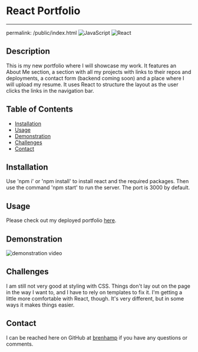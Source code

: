 # React Portfolio
---
permalink: /public/index.html
![JavaScript](https://img.shields.io/badge/JavaScript-323330?style=for-the-badge&logo=javascript&logoColor=F7DF1E)
![React](https://img.shields.io/badge/React-20232A?style=for-the-badge&logo=react&logoColor=61DAFB)
## Description

This is my new portfolio where I will showcase my work. It features an About Me section, a section with all my projects with links to their repos and deployments, a contact form (backend coming soon) and a place where I will upload my resume. It uses React to structure the layout as the user clicks the links in the navigation bar.

## Table of Contents

- [Installation](#installation)
- [Usage](#usage)
- [Demonstration](#demonstration)
- [Challenges](#challenges)
- [Contact](#contact)

## Installation

Use 'npm i' or 'npm install' to install react and the required packages. Then use the command 'npm start' to run the server. The port is 3000 by default.

## Usage

Please check out my deployed portfolio [here](https://brenhamp.github.io/brenham-p-portfolio/).

## Demonstration

![demonstration video](./src/assets/demo/react-portfolio-example.gif)

## Challenges

I am still not very good at styling with CSS. Things don't lay out on the page in the way I want to, and I have to rely on templates to fix it. I'm getting a little more comfortable with React, though. It's very different, but in some ways it makes things easier. 

## Contact

I can be reached here on GitHub at [brenhamp](https://github.com/brenhamp) if you have any questions or comments.
